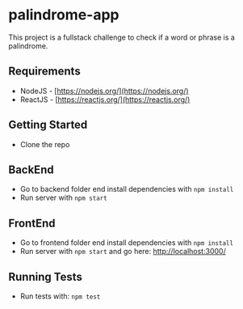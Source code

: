 # palindrome-app
This project is a fullstack challenge to check if a word or phrase is a
palindrome.

## Requirements
* NodeJS - [https://nodejs.org/](https://nodejs.org/)
* ReactJS - [https://reactjs.org/](https://reactjs.org/)

## Getting Started
* Clone the repo

## BackEnd
* Go to backend folder end install dependencies with `npm install`
* Run server with `npm start`

## FrontEnd
* Go to frontend folder end install dependencies with `npm install`
* Run server with `npm start` and go here:
[http://localhost:3000/](http://localhost:3000/)

## Running Tests
* Run tests with: `npm test`
